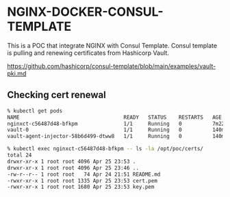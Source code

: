 # NGINX-DOCKER-CONSUL-TEMPLATE

This is a POC that integrate NGINX with Consul Template. Consul template is pulling and renewing certificates from  Hashicorp Vault.

https://github.com/hashicorp/consul-template/blob/main/examples/vault-pki.md


## Checking cert renewal
```bash
% kubectl get pods                                              
NAME                                  READY   STATUS    RESTARTS   AGE
nginxct-c56487d48-bfkpm               1/1     Running   0          7m22s
vault-0                               1/1     Running   0          140m
vault-agent-injector-58b6d499-dtww8   1/1     Running   0          140m

% kubectl exec nginxct-c56487d48-bfkpm -- ls -la /opt/poc/certs/
total 24
drwxr-xr-x 1 root root 4096 Apr 25 23:53 .
drwxr-xr-x 1 root root 4096 Apr 25 23:46 ..
-rw-r--r-- 1 root root   74 Apr 24 21:51 README.md
-rwxr-xr-x 1 root root 1335 Apr 25 23:53 cert.pem
-rwxr-xr-x 1 root root 1680 Apr 25 23:53 key.pem
```